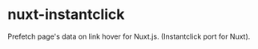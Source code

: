 # nuxt-instantclick

Prefetch page's data on link hover for Nuxt.js. (Instantclick port for Nuxt).

